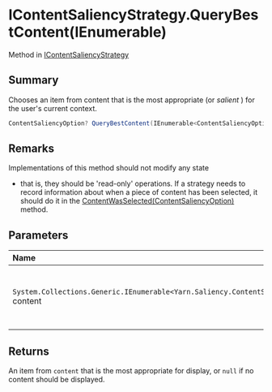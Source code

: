 # IContentSaliencyStrategy.QueryBestContent(IEnumerable<ContentSaliencyOption>)

Method in [IContentSaliencyStrategy](/docs/api/csharp/yarn.saliency.icontentsaliencystrategy.md)

## Summary


Chooses an item from content that is the most appropriate (or
<i>salient</i> ) for the user's current context.


```csharp
ContentSaliencyOption? QueryBestContent(IEnumerable<ContentSaliencyOption> content);
```

## Remarks

Implementations of this method should not modify any state
- that is, they should be 'read-only' operations. If a strategy
needs to record information about when a piece of content has been
selected, it should do it in the  <a href="yarn.saliency.icontentsaliencystrategy.contentwasselected.md">ContentWasSelected(ContentSaliencyOption)</a> 
method.

## Parameters

|Name|Description|
|:---|:---|
|`System.Collections.Generic.IEnumerable<Yarn.Saliency.ContentSaliencyOption>` content|A collection of content items. This collection may be empty.|

## Returns

An item from  `content`  that is the most
appropriate for display, or  `null`  if no content
should be displayed.

